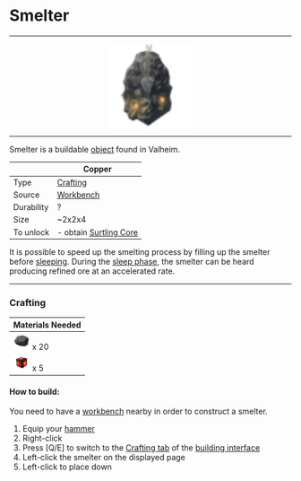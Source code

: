 # Smelter
-------------

<style>
img {width:30px;}
.tb {width:150px;display: block;margin-left: auto;margin-right: auto;}
</style>

<figure>
<img src="/assets/smelter.png" class="tb" />
</figure>

-------------

Smelter is a buildable [object](../../objects/) found in Valheim.


|        | Copper                  |
| ----------- | ------------------------------------ |
| Type       | [Crafting](../../type/crafting)  |
| Source      | [Workbench](../../objects/workbench) |
| Durability | ?
| Size | ~2x2x4
| To unlock | - obtain [Surtling Core](../../items/surtling_core) |

It is possible to speed up the smelting process by filling up the smelter before [sleeping](../../misc/sleep). During the [sleep phase](../../misc/sleep), the smelter can be heard producing refined ore at an accelerated rate.

-------------

### Crafting



| Materials Needed |
| - |
| [![Stone](/assets/stone.png)](../../items/stone) x 20 |
| [![Surtling Core](/assets/surtling_core.png)](../../items/surtling_core) x 5 |


#### How to build:

You need to have a [workbench](../../objects/workbench) nearby in order to construct a smelter.

1. Equip your [hammer](../../items/hammer)
2. Right-click
3. Press [Q/E] to switch to the [Crafting tab](../../misc/building_interface#crafting_tab) of the [building interface](../../misc/building_interface)
4. Left-click the smelter on the displayed page
5. Left-click to place down
